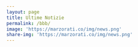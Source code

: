 ```yaml
---
layout: page
title: Ultime Notizie
permalink: /bbb/
image: 'https://marzorati.co/img/news.png'
share-img: 'https://marzorati.co/img/news.png'
---
```

<style>
    .itemTitle a{font-weight:bold; font-size:18px; color:#008AFF; text-decoration:none }
    .itemTitle a:hover{ text-decoration:underline }
    .itemDate{font-size:11px;color:#AAAAAA;}
	.feedEkList 
</style>

<div id="divRss"></div>
    
<script>
    $('#divRss').FeedEk({
    FeedUrl : 'https://www.wallstreetitalia.com/news/rss', 'https://marzorati.co/rss',
    MaxCount : 10,
    ShowDesc : true,
    ShowPubDate:true,
    DescCharacterLimit:
    TitleLinkTarget:'_blank',
    DateFormat : 'dd/MM/yyyy',
    DateFormatLang : 'it'
  });
</script>

<div id="divRss1"></div>
<script>
    $('#divRss1').FeedEk({
    FeedUrl : 'https://news.google.com/rss/topics/CAAqIQgKIhtDQkFTRGdvSUwyMHZNRE55YW1vU0FtbDBLQUFQAQ?hl%3Dit%26gl%3DIT%26ceid%3DIT%253Ait3DIT%2526ceid%253DIT%25253Ait',
    MaxCount : 10,
    ShowDesc : true,
    ShowPubDate:true,
    DescCharacterLimit:
    TitleLinkTarget:'_blank',
    DateFormat : 'dd/MM/yyyy',
    DateFormatLang : 'it'
  });
</script>